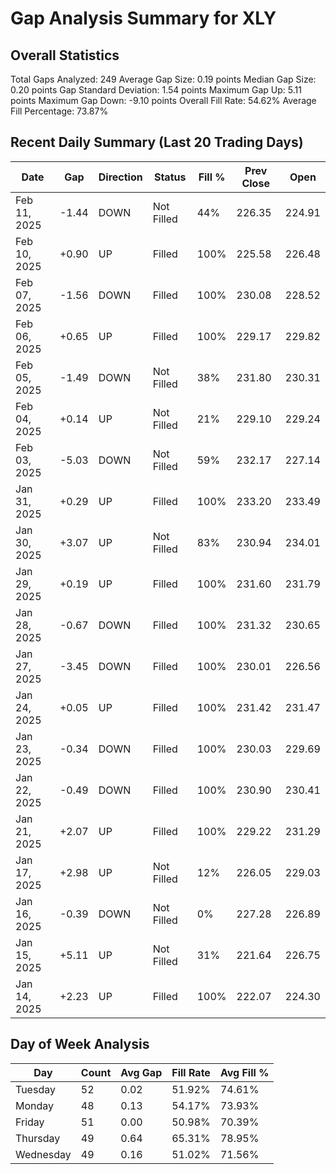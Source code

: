 # Gap Analysis Summary for XLY

## Overall Statistics

Total Gaps Analyzed: 249
Average Gap Size: 0.19 points
Median Gap Size: 0.20 points
Gap Standard Deviation: 1.54 points
Maximum Gap Up: 5.11 points
Maximum Gap Down: -9.10 points
Overall Fill Rate: 54.62%
Average Fill Percentage: 73.87%

## Recent Daily Summary (Last 20 Trading Days)

| Date | Gap | Direction | Status | Fill % | Prev Close | Open |
|------|-----|-----------|---------|---------|------------|-------|
| Feb 11, 2025 | -1.44 | DOWN | Not Filled | 44% | 226.35 | 224.91 |
| Feb 10, 2025 | +0.90 | UP | Filled | 100% | 225.58 | 226.48 |
| Feb 07, 2025 | -1.56 | DOWN | Filled | 100% | 230.08 | 228.52 |
| Feb 06, 2025 | +0.65 | UP | Filled | 100% | 229.17 | 229.82 |
| Feb 05, 2025 | -1.49 | DOWN | Not Filled | 38% | 231.80 | 230.31 |
| Feb 04, 2025 | +0.14 | UP | Not Filled | 21% | 229.10 | 229.24 |
| Feb 03, 2025 | -5.03 | DOWN | Not Filled | 59% | 232.17 | 227.14 |
| Jan 31, 2025 | +0.29 | UP | Filled | 100% | 233.20 | 233.49 |
| Jan 30, 2025 | +3.07 | UP | Not Filled | 83% | 230.94 | 234.01 |
| Jan 29, 2025 | +0.19 | UP | Filled | 100% | 231.60 | 231.79 |
| Jan 28, 2025 | -0.67 | DOWN | Filled | 100% | 231.32 | 230.65 |
| Jan 27, 2025 | -3.45 | DOWN | Filled | 100% | 230.01 | 226.56 |
| Jan 24, 2025 | +0.05 | UP | Filled | 100% | 231.42 | 231.47 |
| Jan 23, 2025 | -0.34 | DOWN | Filled | 100% | 230.03 | 229.69 |
| Jan 22, 2025 | -0.49 | DOWN | Filled | 100% | 230.90 | 230.41 |
| Jan 21, 2025 | +2.07 | UP | Filled | 100% | 229.22 | 231.29 |
| Jan 17, 2025 | +2.98 | UP | Not Filled | 12% | 226.05 | 229.03 |
| Jan 16, 2025 | -0.39 | DOWN | Not Filled | 0% | 227.28 | 226.89 |
| Jan 15, 2025 | +5.11 | UP | Not Filled | 31% | 221.64 | 226.75 |
| Jan 14, 2025 | +2.23 | UP | Filled | 100% | 222.07 | 224.30 |

## Day of Week Analysis

| Day | Count | Avg Gap | Fill Rate | Avg Fill % |
|-----|-------|----------|-----------|------------|
| Tuesday | 52 | 0.02 | 51.92% | 74.61% |
| Monday | 48 | 0.13 | 54.17% | 73.93% |
| Friday | 51 | 0.00 | 50.98% | 70.39% |
| Thursday | 49 | 0.64 | 65.31% | 78.95% |
| Wednesday | 49 | 0.16 | 51.02% | 71.56% |
